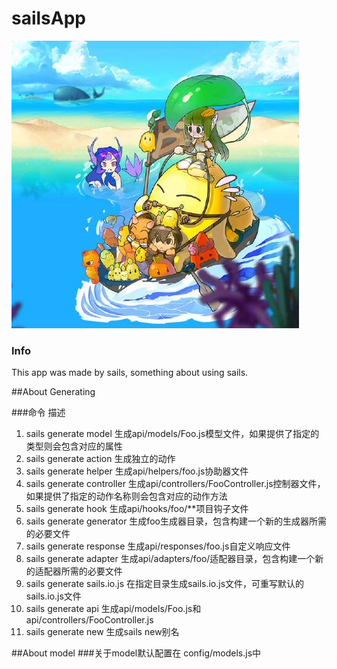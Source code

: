 # sailsApp

![img](./readmeSource/icon.jpeg)

### Info

This app was made by sails, something about using sails.




##About Generating

###命令 描述
1. sails generate model     	生成api/models/Foo.js模型文件，如果提供了指定的类型则会包含对应的属性
2. sails generate action	 	生成独立的动作
3. sails generate helper		生成api/helpers/foo.js协助器文件
4. sails generate controller	生成api/controllers/FooController.js控制器文件，如果提供了指定的动作名称则会包含对应的动作方法
5. sails generate hook			生成api/hooks/foo/**项目钩子文件
6. sails generate generator	生成foo生成器目录，包含构建一个新的生成器所需的必要文件
7. sails generate response		生成api/responses/foo.js自定义响应文件
8. sails generate adapter		生成api/adapters/foo/适配器目录，包含构建一个新的适配器所需的必要文件
9. sails generate sails.io.js	在指定目录生成sails.io.js文件，可重写默认的sails.io.js文件
10. sails generate api			生成api/models/Foo.js和api/controllers/FooController.js
11. sails generate new			生成sails new别名

##About model
###关于model默认配置在 config/models.js中



